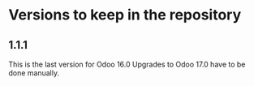 # Versions to keep in the repository

## 1.1.1

This is the last version for Odoo 16.0
Upgrades to Odoo 17.0 have to be done manually.

